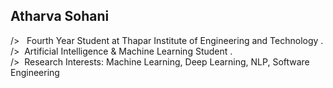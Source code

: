 <!--Intro Section-->
## Atharva Sohani
/>&nbsp;&nbsp; Fourth Year Student at Thapar Institute of Engineering and Technology .<br>
/>&nbsp;&nbsp;Artificial Intelligence & Machine Learning Student .<br>
/>&nbsp;&nbsp;Research Interests: Machine Learning, Deep Learning, NLP, Software Engineering <br>
&nbsp;&nbsp;&nbsp;&nbsp;&nbsp;&nbsp; &nbsp;&nbsp; <br>





